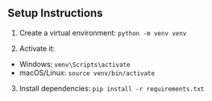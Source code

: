 ## Setup Instructions

1. Create a virtual environment:
`python -m venv venv`

2. Activate it:

- Windows: `venv\Scripts\activate`
- macOS/Linux: `source venv/bin/activate`

3. Install dependencies:
`pip install -r requirements.txt`


